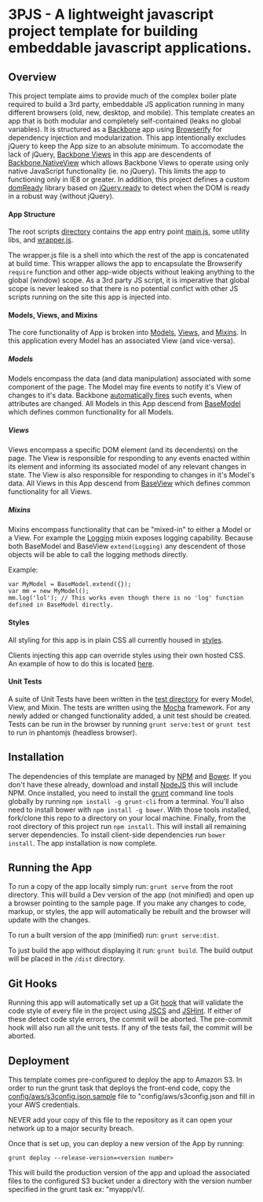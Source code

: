 3PJS - A lightweight javascript project template for building embeddable javascript applications.
===================

## Overview
This project template aims to provide much of the complex boiler plate required to build a 3rd party, embeddable JS application running in many different browsers (old, new, desktop, and mobile). This template creates an app that is both modular and completely self-contained (leaks no global variables). It is structured as a [Backbone](http://documentcloud.github.io/backbone/) app using [Browserify](http://browserify.org/) for dependency injection and modularization. This app intentionally excludes jQuery to keep the App size to an absolute minimum. To accomodate the lack of jQuery, [Backbone Views](http://documentcloud.github.io/backbone/#View) in this app are descendents of [Backbone.NativeView](https://github.com/akre54/Backbone.NativeView) which allows Backbone Views to operate using only native JavaScript functionality (ie. no jQuery). This limits the app to functioning only in IE8 or greater. In addition, this project defines a custom [domReady](app/scripts/domReady.js) library based on [jQuery.ready](http://api.jquery.com/ready/) to detect when the DOM is ready in a robust way (without jQuery).

#### App Structure

The root scripts [directory](app/scripts) contains the app entry point [main.js](app/scripts/main.js), some utility libs, and [wrapper.js](app/scripts/wrapper.js).

The wrapper.js file is a shell into which the rest of the app is concatenated at build time. This wrapper allows the app to encapsulate the Browserify `require` function and other app-wide objects without leaking anything to the global (window) scope. As a 3rd party JS script, it is imperative that global scope is never leaked so that there is no potential confict with other JS scripts running on the site this app is injected into.

#### Models, Views, and Mixins

The core functionality of App is broken into [Models](app/scripts/models), [Views](app/scripts/views), and [Mixins](app/scripts/mixins). In this application every Model has an associated View (and vice-versa).

##### Models

Models encompass the data (and data manipulation) associated with some component of the page. The Model may fire events to notify it's View of changes to it's data. Backbone [automatically fires](http://documentcloud.github.io/backbone/#Events-catalog) such events, when attributes are changed. All Models in this App descend from [BaseModel](app/scripts/models/BaseModel.js) which defines common functionality for all Models.

##### Views

Views encompass a specific DOM element (and its decendents) on the page. The View is responsible for responding to any events enacted within its element and informing its associated model of any relevant changes in state. The View is also responsible for responding to changes in it's Model's data. All Views in this App descend from [BaseView](app/scripts/views/BaseView.js) which defines common functionality for all Views.

##### Mixins

Mixins encompass functionality that can be "mixed-in" to either a Model or a View. For example the [Logging](app/scripts/mixins/Logging.js) mixin exposes logging capability. Because both BaseModel and BaseView `extend(Logging)` any descendent of those objects will be able to call the logging methods directly.

Example:
```
var MyModel = BaseModel.extend({});
var mm = new MyModel();
mm.log('lol'); // This works even though there is no 'log' function defined in BaseModel directly.
```

#### Styles
All styling for this app is in plain CSS all currently housed in [styles](app/styles).

Clients injecting this app can override styles using their own hosted CSS. An example of how to do this is located [here](app/styles/override-sample.css).

#### Unit Tests

A suite of Unit Tests have been written in the [test directory](test) for every Model, View, and Mixin. The tests are written using the [Mocha](http://visionmedia.github.io/mocha/) framework. For any newly added or changed functionality added, a unit test should be created. Tests can be run in the browser by running `grunt serve:test` or `grunt test` to run in phantomjs (headless browser).

## Installation
The dependencies of this template are managed by [NPM](https://www.npmjs.org/) and [Bower](http://bower.io/). If you don't have these already, download and install [NodeJS](http://nodejs.org/) this will include NPM. Once installed, you need to install the [grunt](http://gruntjs.com/) command line tools globally by running `npm install -g grunt-cli` from a terminal. You'll also need to install bower with `npm install -g bower`. With those tools installed, fork/clone this repo to a directory on your local machine. Finally, from the root directory of this project run `npm install`. This will install all remaining server dependencies. To install client-side dependencies run `bower install`. The app installation is now complete.

## Running the App
To run a copy of the app locally  simply run: `grunt serve` from the root directory. This will build a Dev version of the app (not minified) and open up a browser pointing to the sample page. If you make any changes to code, markup, or styles, the app will automatically be rebuilt and the browser will update with the changes.

To run a built version of the app (minified) run: `grunt serve:dist`.

To just build the app without displaying it run: `grunt build`. The build output will be placed in the `/dist` directory.

## Git Hooks
Running this app will automatically set up a Git [hook](http://git-scm.com/book/en/Customizing-Git-Git-Hooks) that will validate the code style of every file in the project using [JSCS](https://github.com/jscs-dev/node-jscs) and [JSHint](http://www.jshint.com/docs/). If either of these detect code style errors, the commit will be aborted. The pre-commit hook will also run all the unit tests. If any of the tests fail, the commit will be aborted.

## Deployment
This template comes pre-configured to deploy the app to Amazon S3. In order to run the grunt task that deploys the front-end code, copy the [config/aws/s3config.json.sample](config/aws/s3config.json.sample) file to "config/aws/s3config.json and fill in your AWS credentials.

NEVER add your copy of this file to the repository as it can open your network up to a major security breach.

Once that is set up, you can deploy a new version of the App by running:
```
grunt deploy --release-version=<version number>
```

This will build the production version of the app and upload the associated files to the configured S3 bucket under a directory with the version number specified in the grunt task ex: "myapp/v1/.
